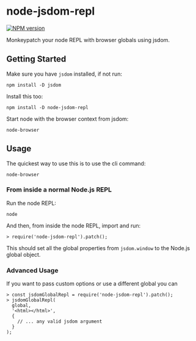 # node-jsdom-repl
[![NPM version][npm-img]][npm-url]

Monkeypatch your node REPL with browser globals using jsdom.

## Getting Started

Make sure you have `jsdom` installed, if not run:

```
npm install -D jsdom
```

Install this too:

```
npm install -D node-jsdom-repl
```

Start node with the browser context from jsdom:

```
node-browser
```


## Usage

The quickest way to use this is to use the cli command:

```
node-browser
```

### From inside a normal Node.js REPL

Run the node REPL:

```
node
```

And then, from inside the node REPL, import and run:

```
> require('node-jsdom-repl').patch();
```

This should set all the global properties from `jsdom.window` to the Node.js global object.


### Advanced Usage

If you want to pass custom options or use a different global you can

```
> const jsdomGlobalRepl = require('node-jsdom-repl').patch();
> jsdomGlobalRepl(
  global,
  '<html></html>',
  {
    // ... any valid jsdom argument
  }
);
```

[npm-url]: https://npmjs.org/package/node-jsdom-repl
[npm-img]: https://badge.fury.io/js/node-jsdom-repl.svg
